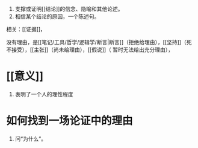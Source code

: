 
1. 支撑或证明[[结论]]的信念、隐喻和其他论述。
2. 相信某个结论的原因，一个陈述句。

相关：[[证据]]，

没有理由，是[[笔记/工具/哲学/逻辑学/断言|断言]]（拒绝给理由），[[坚持]]（死不接受），[[主张]]（尚未给理由），[[假说]]（ 暂时无法给出充分理由），
# [[意义]] 
1. 表明了一个人的理性程度
# 如何找到一场论证中的理由
1. 问“为什么”。